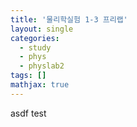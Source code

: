 ```yaml
---
title: '물리학실험 1-3 프리랩'
layout: single
categories:
  - study
  - phys
  - physlab2
tags: []
mathjax: true
---
```


asdf test